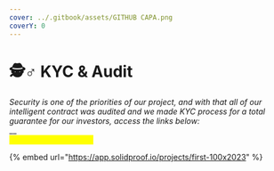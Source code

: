 ```yaml
---
cover: ../.gitbook/assets/GITHUB CAPA.png
coverY: 0
---
```


# 🕵♂ KYC & Audit

_Security is one of the priorities of our project, and with that all of our intelligent contract was audited and we made KYC process for a total guarantee for our investors, access the links below:_\
__\
_<mark style="color:yellow;">KYC- Comming soon...</mark>_\
_<mark style="color:yellow;"></mark>_

{% embed url="https://app.solidproof.io/projects/first-100x2023" %}

